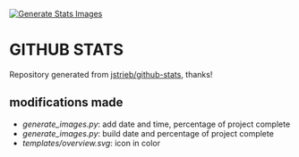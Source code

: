 [![Generate Stats Images](https://github.com/elydre/stats/actions/workflows/main.yml/badge.svg)](https://github.com/elydre/stats/actions/workflows/main.yml)

# GITHUB STATS

Repository generated from [jstrieb/github-stats](https://github.com/jstrieb/github-stats), thanks!

## modifications made

- *generate_images.py*: add date and time, percentage of project complete
- *generate_images.py*: build date and percentage of project complete
- *templates/overview.svg*: icon in color
